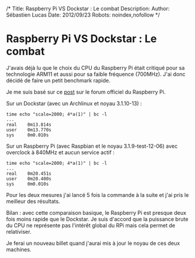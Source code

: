 /*
Title: Raspberry Pi VS Dockstar : Le combat
Description: 
Author: Sébastien Lucas
Date: 2012/09/23
Robots: noindex,nofollow
*/
# Raspberry Pi VS Dockstar : Le combat

J'avais déjà lu que le choix du CPU du Raspberry Pi était critiqué pour sa technologie ARM11 et aussi pour sa faible fréquence (700MHz). J'ai donc décidé de faire un petit benchmark rapide.

Je me suis basé sur ce [post](http://www.raspberrypi.org/phpBB3/viewtopic.php?f=63&t=16397) sur le forum officiel du Raspberry Pi.

Sur un Dockstar (avec un Archlinux et noyau 3.1.10-13) :

	
	time echo "scale=2000; 4*a(1)" | bc -l
	...
	real    0m13.814s
	user    0m13.770s
	sys     0m0.010s


Sur un Raspberry Pi (avec Raspbian et le noyau 3.1.9-test-12-06) avec overclock à 840MHz et aucun service actif :

	
	time echo "scale=2000; 4*a(1)" | bc -l
	...
	real    0m20.451s
	user    0m20.400s
	sys     0m0.010s


Pour les deux mesures j'ai lancé 5 fois la commande à la suite et j'ai pris le meilleur des résultats.

Bilan : avec cette comparaison basique, le Raspberry Pi est presque deux fois moins rapide que le Dockstar. Je suis d'accord que la puissance brute du CPU ne représente pas l'intérêt global du RPi mais cela permet de relativiser.

Je ferai un nouveau billet quand j'aurai mis à jour le noyau de ces deux machines.


